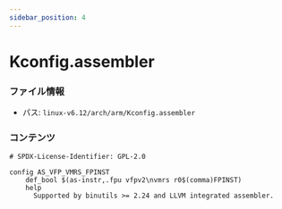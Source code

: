 ```yaml
---
sidebar_position: 4
---
```

# Kconfig.assembler

### ファイル情報

- パス: `linux-v6.12/arch/arm/Kconfig.assembler`

### コンテンツ

```assembler
# SPDX-License-Identifier: GPL-2.0

config AS_VFP_VMRS_FPINST
	def_bool $(as-instr,.fpu vfpv2\nvmrs r0$(comma)FPINST)
	help
	  Supported by binutils >= 2.24 and LLVM integrated assembler.

```
